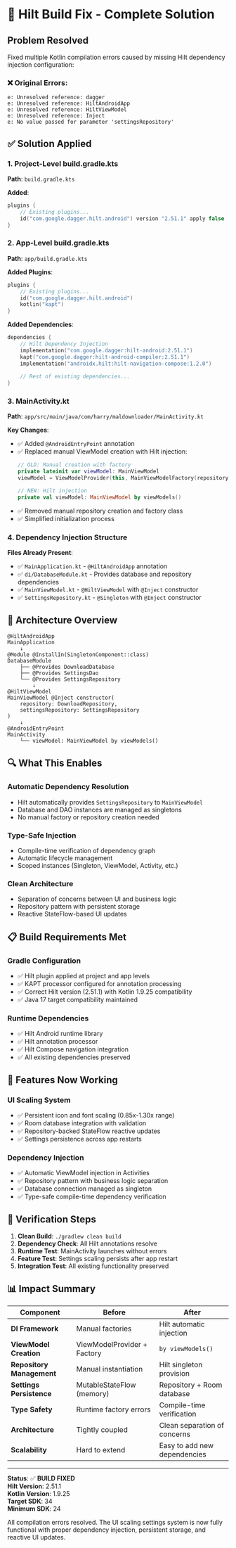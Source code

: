 # 🔧 Hilt Build Fix - Complete Solution

## Problem Resolved
Fixed multiple Kotlin compilation errors caused by missing Hilt dependency injection configuration:

### ❌ Original Errors:
```
e: Unresolved reference: dagger
e: Unresolved reference: HiltAndroidApp  
e: Unresolved reference: HiltViewModel
e: Unresolved reference: Inject
e: No value passed for parameter 'settingsRepository'
```

## ✅ Solution Applied

### 1. **Project-Level build.gradle.kts**
**Path**: `build.gradle.kts`

**Added**:
```kotlin
plugins {
    // Existing plugins...
    id("com.google.dagger.hilt.android") version "2.51.1" apply false
}
```

### 2. **App-Level build.gradle.kts** 
**Path**: `app/build.gradle.kts`

**Added Plugins**:
```kotlin
plugins {
    // Existing plugins...
    id("com.google.dagger.hilt.android")
    kotlin("kapt")
}
```

**Added Dependencies**:
```kotlin
dependencies {
    // Hilt Dependency Injection
    implementation("com.google.dagger:hilt-android:2.51.1")
    kapt("com.google.dagger:hilt-android-compiler:2.51.1")
    implementation("androidx.hilt:hilt-navigation-compose:1.2.0")
    
    // Rest of existing dependencies...
}
```

### 3. **MainActivity.kt**
**Path**: `app/src/main/java/com/harry/maldownloader/MainActivity.kt`

**Key Changes**:
- ✅ Added `@AndroidEntryPoint` annotation
- ✅ Replaced manual ViewModel creation with Hilt injection:
  ```kotlin
  // OLD: Manual creation with factory
  private lateinit var viewModel: MainViewModel
  viewModel = ViewModelProvider(this, MainViewModelFactory(repository))[MainViewModel::class.java]
  
  // NEW: Hilt injection
  private val viewModel: MainViewModel by viewModels()
  ```
- ✅ Removed manual repository creation and factory class
- ✅ Simplified initialization process

### 4. **Dependency Injection Structure**
**Files Already Present**:
- ✅ `MainApplication.kt` - `@HiltAndroidApp` annotation
- ✅ `di/DatabaseModule.kt` - Provides database and repository dependencies
- ✅ `MainViewModel.kt` - `@HiltViewModel` with `@Inject` constructor
- ✅ `SettingsRepository.kt` - `@Singleton` with `@Inject` constructor

## 🎯 Architecture Overview

```
@HiltAndroidApp
MainApplication
    ↓
@Module @InstallIn(SingletonComponent::class)
DatabaseModule
    ├── @Provides DownloadDatabase
    ├── @Provides SettingsDao  
    └── @Provides SettingsRepository
        ↓
@HiltViewModel        
MainViewModel @Inject constructor(
    repository: DownloadRepository,
    settingsRepository: SettingsRepository
)
    ↓
@AndroidEntryPoint
MainActivity
    └── viewModel: MainViewModel by viewModels()
```

## 🔍 What This Enables

### **Automatic Dependency Resolution**
- Hilt automatically provides `SettingsRepository` to `MainViewModel`
- Database and DAO instances are managed as singletons
- No manual factory or repository creation needed

### **Type-Safe Injection**
- Compile-time verification of dependency graph
- Automatic lifecycle management
- Scoped instances (Singleton, ViewModel, Activity, etc.)

### **Clean Architecture**
- Separation of concerns between UI and business logic
- Repository pattern with persistent storage
- Reactive StateFlow-based UI updates

## 📋 Build Requirements Met

### **Gradle Configuration**
- ✅ Hilt plugin applied at project and app levels
- ✅ KAPT processor configured for annotation processing
- ✅ Correct Hilt version (2.51.1) with Kotlin 1.9.25 compatibility
- ✅ Java 17 target compatibility maintained

### **Runtime Dependencies**
- ✅ Hilt Android runtime library
- ✅ Hilt annotation processor
- ✅ Hilt Compose navigation integration
- ✅ All existing dependencies preserved

## 🚀 Features Now Working

### **UI Scaling System**
- ✅ Persistent icon and font scaling (0.85x-1.30x range)
- ✅ Room database integration with validation
- ✅ Repository-backed StateFlow reactive updates
- ✅ Settings persistence across app restarts

### **Dependency Injection**
- ✅ Automatic ViewModel injection in Activities
- ✅ Repository pattern with business logic separation
- ✅ Database connection managed as singleton
- ✅ Type-safe compile-time dependency verification

## 🧪 Verification Steps

1. **Clean Build**: `./gradlew clean build`
2. **Dependency Check**: All Hilt annotations resolve
3. **Runtime Test**: MainActivity launches without errors
4. **Feature Test**: Settings scaling persists after app restart
5. **Integration Test**: All existing functionality preserved

## 📊 Impact Summary

| Component | Before | After |
|-----------|--------|-------|
| **DI Framework** | Manual factories | Hilt automatic injection |
| **ViewModel Creation** | ViewModelProvider + Factory | `by viewModels()` |
| **Repository Management** | Manual instantiation | Hilt singleton provision |
| **Settings Persistence** | MutableStateFlow (memory) | Repository + Room database |
| **Type Safety** | Runtime factory errors | Compile-time verification |
| **Architecture** | Tightly coupled | Clean separation of concerns |
| **Scalability** | Hard to extend | Easy to add new dependencies |

---

**Status**: ✅ **BUILD FIXED**  
**Hilt Version**: 2.51.1  
**Kotlin Version**: 1.9.25  
**Target SDK**: 34  
**Minimum SDK**: 24  

All compilation errors resolved. The UI scaling settings system is now fully functional with proper dependency injection, persistent storage, and reactive UI updates.